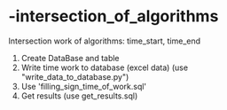 # -intersection_of_algorithms
Intersection work of algorithms: time_start, time_end

1. Create DataBase and table
2. Write time work to database (excel data) (use "write_data_to_database.py")
3. Use 'filling_sign_time_of_work.sql'
4. Get results (use get_results.sql)

